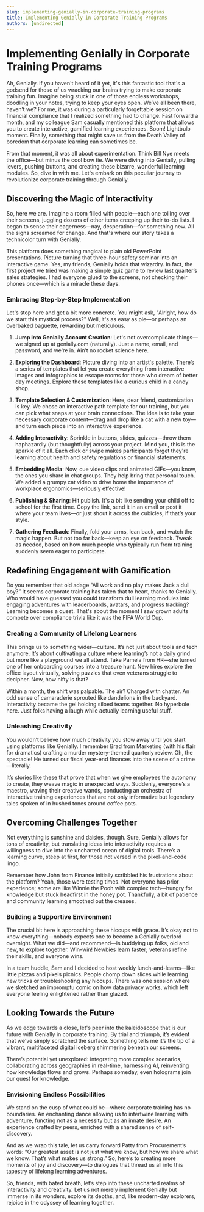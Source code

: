 ```yaml
---
slug: implementing-genially-in-corporate-training-programs
title: Implementing Genially in Corporate Training Programs
authors: [undirected]
---
```



# Implementing Genially in Corporate Training Programs

Ah, Genially. If you haven't heard of it yet, it's this fantastic tool that's a godsend for those of us wracking our brains trying to make corporate training fun. Imagine being stuck in one of those endless workshops, doodling in your notes, trying to keep your eyes open. We’ve all been there, haven’t we? For me, it was during a particularly forgettable session on financial compliance that I realized something had to change. Fast forward a month, and my colleague Sam casually mentioned this platform that allows you to create interactive, gamified learning experiences. Boom! Lightbulb moment. Finally, something that might save us from the Death Valley of boredom that corporate learning can sometimes be.

From that moment, it was all about experimentation. Think Bill Nye meets the office—but minus the cool bow tie. We were diving into Genially, pulling levers, pushing buttons, and creating these bizarre, wonderful learning modules. So, dive in with me. Let's embark on this peculiar journey to revolutionize corporate training through Genially.

## Discovering the Magic of Interactivity

So, here we are. Imagine a room filled with people—each one toiling over their screens, juggling dozens of other items creeping up their to-do lists. I began to sense their eagerness—nay, desperation—for something new. All the signs screamed for change. And that's where our story takes a technicolor turn with Genially.

This platform does something magical to plain old PowerPoint presentations. Picture turning that three-hour safety seminar into an interactive game. Yes, my friends, Genially holds that wizardry. In fact, the first project we tried was making a simple quiz game to review last quarter’s sales strategies. I had everyone glued to the screens, not checking their phones once—which is a miracle these days.

### Embracing Step-by-Step Implementation

Let's stop here and get a bit more concrete. You might ask, "Alright, how do we start this mystical process?" Well, it's as easy as pie—or perhaps an overbaked baguette, rewarding but meticulous.

1. **Jump into Genially Account Creation**: Let's not overcomplicate things—we signed up at genially.com (naturally). Just a name, email, and password, and we're in. Ain’t no rocket science here.

2. **Exploring the Dashboard**: Picture diving into an artist's palette. There’s a series of templates that let you create everything from interactive images and infographics to escape rooms for those who dream of better day meetings. Explore these templates like a curious child in a candy shop.

3. **Template Selection & Customization**: Here, dear friend, customization is key. We chose an interactive path template for our training, but you can pick what snaps at your brain connections. The idea is to take your necessary corporate content—drag and drop like a cat with a new toy—and turn each piece into an interactive experience.

4. **Adding Interactivity**: Sprinkle in buttons, slides, quizzes—throw them haphazardly (but thoughtfully) across your project. Mind you, this is the sparkle of it all. Each click or swipe makes participants forget they're learning about health and safety regulations or financial statements.

5. **Embedding Media**: Now, cue video clips and animated GIFs—you know, the ones you share in chat groups. They help bring that personal touch. We added a grumpy cat video to drive home the importance of workplace ergonomics—seriously effective!

6. **Publishing & Sharing**: Hit publish. It's a bit like sending your child off to school for the first time. Copy the link, send it in an email or post it where your team lives—or just shout it across the cubicles, if that’s your style.

7. **Gathering Feedback**: Finally, fold your arms, lean back, and watch the magic happen. But not too far back—keep an eye on feedback. Tweak as needed, based on how much people who typically run from training suddenly seem eager to participate.

## Redefining Engagement with Gamification

Do you remember that old adage “All work and no play makes Jack a dull boy?” It seems corporate training has taken that to heart, thanks to Genially. Who would have guessed you could transform dull learning modules into engaging adventures with leaderboards, avatars, and progress tracking? Learning becomes a quest. That's about the moment I saw grown adults compete over compliance trivia like it was the FIFA World Cup.

### Creating a Community of Lifelong Learners

This brings us to something wider—culture. It’s not just about tools and tech anymore. It’s about cultivating a culture where learning’s not a daily grind but more like a playground we all attend. Take Pamela from HR—she turned one of her onboarding courses into a treasure hunt. New hires explore the office layout virtually, solving puzzles that even veterans struggle to decipher. Now, how nifty is that?

Within a month, the shift was palpable. The air? Charged with chatter. An odd sense of camaraderie sprouted like dandelions in the backyard. Interactivity became the gel holding siloed teams together. No hyperbole here. Just folks having a laugh while actually learning useful stuff.

### Unleashing Creativity

You wouldn’t believe how much creativity you stow away until you start using platforms like Genially. I remember Brad from Marketing (with his flair for dramatics) crafting a murder mystery-themed quarterly review. Oh, the spectacle! He turned our fiscal year-end finances into the scene of a crime—literally.

It’s stories like these that prove that when we give employees the autonomy to create, they weave magic in unexpected ways. Suddenly, everyone’s a maestro, waving their creative wands, conducting an orchestra of interactive training experiences that are not only informative but legendary tales spoken of in hushed tones around coffee pots.

## Overcoming Challenges Together

Not everything is sunshine and daisies, though. Sure, Genially allows for tons of creativity, but translating ideas into interactivity requires a willingness to dive into the uncharted ocean of digital tools. There’s a learning curve, steep at first, for those not versed in the pixel-and-code lingo.

Remember how John from Finance initially scribbled his frustrations about the platform? Yeah, those were testing times. Not everyone has prior experience; some are like Winnie the Pooh with complex tech—hungry for knowledge but stuck headfirst in the honey pot. Thankfully, a bit of patience and community learning smoothed out the creases.

### Building a Supportive Environment

The crucial bit here is approaching these hiccups with grace. It’s okay not to know everything—nobody expects one to become a Genially overlord overnight. What we did—and recommend—is buddying up folks, old and new, to explore together. Win-win! Newbies learn faster; veterans refine their skills, and everyone wins.

In a team huddle, Sam and I decided to host weekly lunch-and-learns—like little pizzas and pixels picnics. People chomp down slices while learning new tricks or troubleshooting any hiccups. There was one session where we sketched an impromptu comic on how data privacy works, which left everyone feeling enlightened rather than glazed.

## Looking Towards the Future

As we edge towards a close, let's peer into the kaleidoscope that is our future with Genially in corporate training. By trial and triumph, it’s evident that we've simply scratched the surface. Something tells me it’s the tip of a vibrant, multifaceted digital iceberg shimmering beneath our screens.

There’s potential yet unexplored: integrating more complex scenarios, collaborating across geographies in real-time, harnessing AI, reinventing how knowledge flows and grows. Perhaps someday, even holograms join our quest for knowledge.

### Envisioning Endless Possibilities

We stand on the cusp of what could be—where corporate training has no boundaries. An enchanting dance allowing us to intertwine learning with adventure, functing not as a necessity but as an innate desire. An experience crafted by peers, enriched with a shared sense of self-discovery.

And as we wrap this tale, let us carry forward Patty from Procurement’s words: “Our greatest asset is not just what we know, but how we share what we know. That’s what makes us strong.” So, here’s to creating more moments of joy and discovery—to dialogues that thread us all into this tapestry of lifelong learning adventures.

So, friends, with bated breath, let’s step into these uncharted realms of interactivity and creativity. Let us not merely implement Genially but immerse in its wonders, explore its depths, and, like modern-day explorers, rejoice in the odyssey of learning together.